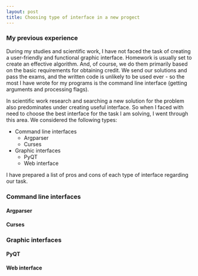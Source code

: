 ```yaml
---
layout: post
title: Choosing type of interface in a new progect
---
```

### My previous experience
During my studies and scientific work, I have not faced the task of creating a user-friendly and functional graphic interface. Homework is usually set to create an effective algorithm. And, of course, we do them primarily based on the basic requirements for obtaining credit. We send our solutions and pass the exams, and the written code is unlikely to be used ever - so the most I have wrote for my programs is the command line interface (getting arguments and processing flags).

In scientific work research and searching a new solution for the problem also predominates under creating useful interface. So when I faced with need to choose the best interface for the task I am solving, I went through this area. We сonsidered the following types:

- Command line interfaces
	- Argparser
	- Curses
- Graphic interfaces
	- PyQT
	- Web interface

I have prepared a list of pros and cons of each type of interface regarding our task.
### Command line interfaces
#### Argparser
#### Curses
### Graphic interfaces
#### PyQT
#### Web interface